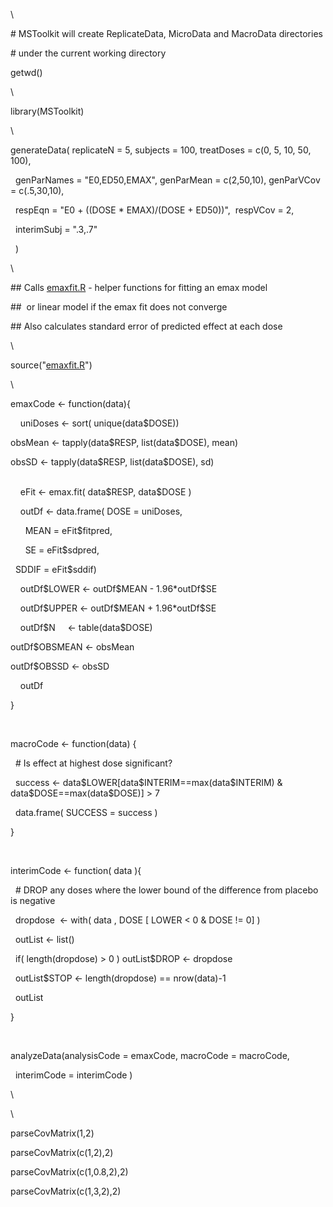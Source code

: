 \

\# MSToolkit will create ReplicateData, MicroData and MacroData
directories<span class="Apple-converted-space"> </span>

\# under the current working directory

getwd()

\

library<span class="s1">(</span>MSToolkit<span class="s1">)</span>

\

generateData<span class="s1">( </span>replicateN<span class="s1"> =
</span><span class="s2">5</span><span class="s1">, </span>subjects<span
class="s1"> = </span><span class="s2">100</span><span class="s1">,
</span>treatDoses<span class="s1"> = </span>c<span
class="s1">(</span><span class="s2">0</span><span class="s1">,
</span><span class="s2">5</span><span class="s1">, </span><span
class="s2">10</span><span class="s1">, </span><span
class="s2">50</span><span class="s1">, </span><span
class="s2">100</span><span class="s1">),<span
class="Apple-converted-space"> </span></span>

<span class="s1"><span class="Apple-converted-space"> 
</span></span>genParNames<span class="s1"> = </span><span
class="s3">"E0,ED50,EMAX"</span><span class="s1">,
</span>genParMean<span class="s1"> = </span>c<span
class="s1">(</span><span class="s2">2</span><span
class="s1">,</span><span class="s2">50</span><span
class="s1">,</span><span class="s2">10</span><span class="s1">),
</span>genParVCov<span class="s1"> = </span>c<span
class="s1">(</span>.5<span class="s1">,</span><span
class="s2">30</span><span class="s1">,</span><span
class="s2">10</span><span class="s1">),<span
class="Apple-converted-space"> </span></span>

<span class="s1"><span class="Apple-converted-space"> 
</span></span><span class="s4">respEqn</span><span class="s1"> =
</span>"E0 + ((DOSE \* EMAX)/(DOSE + ED50))"<span class="s1">,<span
class="Apple-converted-space">  </span></span><span
class="s4">respVCov</span><span class="s1"> = </span><span
class="s2">2</span><span class="s1">,<span
class="Apple-converted-space"> </span></span>

<span class="s1"><span class="Apple-converted-space"> 
</span></span>interimSubj<span class="s1"> = </span><span
class="s3">".3,.7"</span><span class="s1"><span
class="Apple-converted-space"> </span></span>

<span class="Apple-converted-space">  </span>)

\

\#\# Calls [<span class="s5">emaxfit.R</span>](emaxfit.r.html)<span
class="s4"> </span>- helper functions for fitting an emax model

\#\#<span class="Apple-converted-space">  </span>or linear model if the
emax fit does not converge

\#\# Also calculates standard error of predicted effect at each dose

\

source<span class="s1">(</span><span class="s3">"[<span
class="s5">emaxfit.R</span>](emaxfit.r.html)</span>"<span
class="s1">)</span>

\

emaxCode<span class="s1"> \<- </span><span
class="s6">function</span><span class="s1">(</span>data<span
class="s1">){</span>

<span class="s1"><span class="Apple-converted-space">   
</span></span>uniDoses<span class="s1"> \<- </span>sort<span
class="s1">( </span>unique<span class="s1">(</span>data<span
class="s1">\$</span>DOSE<span class="s1">))<span
class="Apple-converted-space"> </span></span>

<span class="s1"><span class="Apple-tab-span">
</span></span>obsMean<span class="s1"> \<- </span>tapply<span
class="s1">(</span>data<span class="s1">\$</span>RESP<span class="s1">,
</span>list<span class="s1">(</span>data<span
class="s1">\$</span>DOSE<span class="s1">), </span>mean<span
class="s1">)</span>

<span class="Apple-tab-span"> </span><span class="s4">obsSD</span> \<-
<span class="s4">tapply</span>(<span class="s4">data</span>\$<span
class="s4">RESP</span>, <span class="s4">list</span>(<span
class="s4">data</span>\$<span class="s4">DOSE</span>), <span
class="s4">sd</span>)<span class="Apple-converted-space">               
                                                   </span>

<span class="s1"><span class="Apple-converted-space">   
</span></span>eFit<span class="s1"> \<- </span>emax.fit<span
class="s1">( </span>data<span class="s1">\$</span>RESP<span class="s1">,
</span>data<span class="s1">\$</span>DOSE<span class="s1"> )</span>

<span class="s1"><span class="Apple-converted-space">   
</span></span>outDf<span class="s1"> \<- </span>data.frame<span
class="s1">( </span>DOSE<span class="s1"> = </span>uniDoses<span
class="s1">,<span class="Apple-converted-space"> </span></span>

<span class="s1"><span class="Apple-converted-space">     
</span></span>MEAN<span class="s1"> = </span>eFit<span
class="s1">\$</span>fitpred<span class="s1">,<span
class="Apple-converted-space"> </span></span>

<span class="s1"><span class="Apple-converted-space">     
</span></span>SE<span class="s1"> = </span>eFit<span
class="s1">\$</span>sdpred<span class="s1">,</span>

<span class="s1"><span class="Apple-tab-span"> </span><span
class="Apple-converted-space">  </span></span>SDDIF<span class="s1"> =
</span>eFit<span class="s1">\$</span>sddif<span class="s1">)</span>

<span class="s1"><span class="Apple-converted-space">   
</span></span>outDf<span class="s1">\$</span>LOWER<span class="s1"> \<-
</span>outDf<span class="s1">\$</span>MEAN<span class="s1"> -
</span><span class="s2">1.96</span><span class="s1">\*</span>outDf<span
class="s1">\$</span>SE

<span class="s1"><span class="Apple-converted-space">   
</span></span>outDf<span class="s1">\$</span>UPPER<span class="s1"> \<-
</span>outDf<span class="s1">\$</span>MEAN<span class="s1"> +
</span><span class="s2">1.96</span><span class="s1">\*</span>outDf<span
class="s1">\$</span>SE

<span class="s1"><span class="Apple-converted-space">   
</span></span>outDf<span class="s1">\$</span>N<span class="s1"> <span
class="Apple-converted-space">    </span>\<- </span>table<span
class="s1">(</span>data<span class="s1">\$</span>DOSE<span
class="s1">)</span>

<span class="s1"><span class="Apple-tab-span"> </span></span>outDf<span
class="s1">\$</span>OBSMEAN<span class="s1"> \<- </span>obsMean

<span class="s1"><span class="Apple-tab-span"> </span></span>outDf<span
class="s1">\$</span>OBSSD<span class="s1"> \<- </span>obsSD

<span class="Apple-converted-space">    </span><span
class="s4">outDf</span><span class="Apple-converted-space"> </span>

}<span class="Apple-converted-space">                                   
                                                                       
       </span>

<span class="Apple-converted-space">             </span>

macroCode<span class="s1"> \<- </span><span
class="s6">function</span><span class="s1">(</span>data<span
class="s1">) {</span>

<span class="s1"><span class="Apple-converted-space">  </span></span>\#
Is effect at highest dose significant?

<span class="s1"><span class="Apple-converted-space"> 
</span></span>success<span class="s1"> \<- </span>data<span
class="s1">\$</span>LOWER<span class="s1">[</span>data<span
class="s1">\$</span>INTERIM<span class="s1">==</span>max<span
class="s1">(</span>data<span class="s1">\$</span>INTERIM<span
class="s1">) & </span>data<span class="s1">\$</span>DOSE<span
class="s1">==</span>max<span class="s1">(</span>data<span
class="s1">\$</span>DOSE<span class="s1">)] \> </span><span
class="s2">7</span>

<span class="s1"><span class="Apple-converted-space"> 
</span></span>data.frame<span class="s1">( </span>SUCCESS<span
class="s1"> = </span>success<span class="s1"> )</span>

}

<span class="Apple-converted-space">  </span>

interimCode<span class="s1"> \<- </span><span
class="s6">function</span><span class="s1">( </span>data<span
class="s1"> ){</span>

<span class="s1"><span class="Apple-converted-space">  </span></span>\#
DROP any doses where the lower bound of the difference from placebo is
negative

<span class="s1"><span class="Apple-converted-space"> 
</span></span>dropdose<span class="s1"><span
class="Apple-converted-space">  </span>\<- </span>with<span class="s1">(
</span>data<span class="s1"> , </span>DOSE<span class="s1"> [
</span>LOWER<span class="s1"> \< </span><span class="s2">0</span><span
class="s1"> & </span>DOSE<span class="s1"> != </span><span
class="s2">0</span><span class="s1">] )</span>

<span class="s1"><span class="Apple-converted-space"> 
</span></span>outList<span class="s1"> \<- </span>list<span
class="s1">()</span>

<span class="s1"><span class="Apple-converted-space"> 
</span></span><span class="s6">if</span><span class="s1">(
</span>length<span class="s1">(</span>dropdose<span class="s1">) \>
</span><span class="s2">0</span><span class="s1"> ) </span>outList<span
class="s1">\$</span>DROP<span class="s1"> \<- </span>dropdose

<span class="s1"><span class="Apple-converted-space"> 
</span></span>outList<span class="s1">\$</span>STOP<span class="s1"> \<-
</span>length<span class="s1">(</span>dropdose<span class="s1">) ==
</span>nrow<span class="s1">(</span>data<span class="s1">)-</span><span
class="s2">1</span>

<span class="s1"><span class="Apple-converted-space"> 
</span></span>outList

}

<span class="Apple-converted-space">   </span>

analyzeData<span class="s1">(</span>analysisCode<span class="s1"> =
</span>emaxCode<span class="s1">, </span>macroCode<span class="s1"> =
</span>macroCode<span class="s1">,<span
class="Apple-converted-space"> </span></span>

<span class="s1"><span class="Apple-converted-space"> 
</span></span>interimCode<span class="s1"> = </span>interimCode<span
class="s1"> )</span>

\

\

parseCovMatrix<span class="s1">(</span><span class="s2">1</span><span
class="s1">,</span><span class="s2">2</span><span class="s1">)</span>

parseCovMatrix<span class="s1">(</span>c<span class="s1">(</span><span
class="s2">1</span><span class="s1">,</span><span
class="s2">2</span><span class="s1">),</span><span
class="s2">2</span><span class="s1">)</span>

parseCovMatrix<span class="s1">(</span>c<span class="s1">(</span><span
class="s2">1</span><span class="s1">,</span><span
class="s2">0.8</span><span class="s1">,</span><span
class="s2">2</span><span class="s1">),</span><span
class="s2">2</span><span class="s1">)</span>

parseCovMatrix<span class="s1">(</span>c<span class="s1">(</span><span
class="s2">1</span><span class="s1">,</span><span
class="s2">3</span><span class="s1">,</span><span
class="s2">2</span><span class="s1">),</span><span
class="s2">2</span><span class="s1">)</span>
